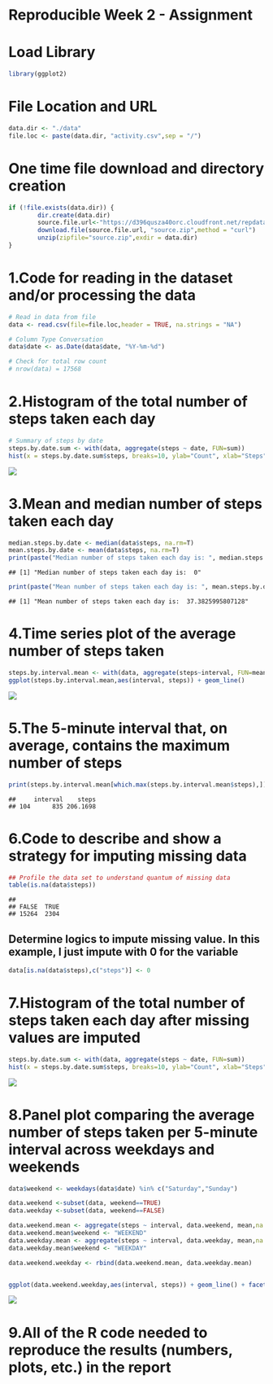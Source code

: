 # Reproducible Week 2 - Assignment 

# Load Library

```r
library(ggplot2)
```


# File Location and URL


```r
data.dir <- "./data"
file.loc <- paste(data.dir, "activity.csv",sep = "/")
```


# One time file download and directory creation

```r
if (!file.exists(data.dir)) {
        dir.create(data.dir)
        source.file.url<-"https://d396qusza40orc.cloudfront.net/repdata%2Fdata%2Factivity.zip"        
        download.file(source.file.url, "source.zip",method = "curl")
        unzip(zipfile="source.zip",exdir = data.dir)
}
```

# 1.Code for reading in the dataset and/or processing the data

```r
# Read in data from file
data <- read.csv(file=file.loc,header = TRUE, na.strings = "NA")

# Column Type Conversation
data$date <- as.Date(data$date, "%Y-%m-%d")

# Check for total row count
# nrow(data) = 17568
```

# 2.Histogram of the total number of steps taken each day

```r
# Summary of steps by date
steps.by.date.sum <- with(data, aggregate(steps ~ date, FUN=sum))
hist(x = steps.by.date.sum$steps, breaks=10, ylab="Count", xlab="Steps", main = "Steps by Date")
```

![](report_files/figure-html/unnamed-chunk-5-1.png)<!-- -->


# 3.Mean and median number of steps taken each day

```r
median.steps.by.date <- median(data$steps, na.rm=T)
mean.steps.by.date <- mean(data$steps, na.rm=T)
print(paste("Median number of steps taken each day is: ", median.steps.by.date))
```

```
## [1] "Median number of steps taken each day is:  0"
```

```r
print(paste("Mean number of steps taken each day is: ", mean.steps.by.date))
```

```
## [1] "Mean number of steps taken each day is:  37.3825995807128"
```


# 4.Time series plot of the average number of steps taken

```r
steps.by.interval.mean <- with(data, aggregate(steps~interval, FUN=mean))
ggplot(steps.by.interval.mean,aes(interval, steps)) + geom_line()
```

![](report_files/figure-html/unnamed-chunk-7-1.png)<!-- -->

# 5.The 5-minute interval that, on average, contains the maximum number of steps

```r
print(steps.by.interval.mean[which.max(steps.by.interval.mean$steps),])
```

```
##     interval    steps
## 104      835 206.1698
```


# 6.Code to describe and show a strategy for imputing missing data


```r
## Profile the data set to understand quantum of missing data
table(is.na(data$steps))
```

```
## 
## FALSE  TRUE 
## 15264  2304
```

## Determine logics to impute missing value. In this example, I just impute with 0 for the variable

```r
data[is.na(data$steps),c("steps")] <- 0
```

# 7.Histogram of the total number of steps taken each day after missing values are imputed

```r
steps.by.date.sum <- with(data, aggregate(steps ~ date, FUN=sum))
hist(x = steps.by.date.sum$steps, breaks=10, ylab="Count", xlab="Steps", main = "Steps by Date")
```

![](report_files/figure-html/unnamed-chunk-11-1.png)<!-- -->

# 8.Panel plot comparing the average number of steps taken per 5-minute interval across weekdays and weekends

```r
data$weekend <- weekdays(data$date) %in% c("Saturday","Sunday")

data.weekend <-subset(data, weekend==TRUE)
data.weekday <-subset(data, weekend==FALSE)

data.weekend.mean <- aggregate(steps ~ interval, data.weekend, mean,na.rm=TRUE)
data.weekend.mean$weekend <- "WEEKEND"
data.weekday.mean <- aggregate(steps ~ interval, data.weekday, mean,na.rm=TRUE)
data.weekday.mean$weekend <- "WEEKDAY"

data.weekend.weekday <- rbind(data.weekend.mean, data.weekday.mean)


ggplot(data.weekend.weekday,aes(interval, steps)) + geom_line() + facet_grid(~weekend)
```

![](report_files/figure-html/unnamed-chunk-12-1.png)<!-- -->


# 9.All of the R code needed to reproduce the results (numbers, plots, etc.) in the report


